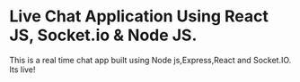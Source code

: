 # Live Chat Application Using React JS, Socket.io & Node JS. 

This is a real time chat app built using Node js,Express,React and Socket.IO. Its live! 


